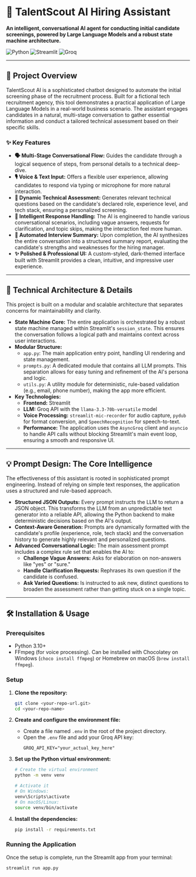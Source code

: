 # 🤖 TalentScout AI Hiring Assistant

**An intelligent, conversational AI agent for conducting initial candidate screenings, powered by Large Language Models and a robust state machine architecture.**

![Python](https://img.shields.io/badge/Python-3.10%2B-blue?style=for-the-badge&logo=python)
![Streamlit](https://img.shields.io/badge/Streamlit-1.35-red?style=for-the-badge&logo=streamlit)
![Groq](https://img.shields.io/badge/Groq-Llama_3-orange?style=for-the-badge)

---

## 📍 Project Overview

TalentScout AI is a sophisticated chatbot designed to automate the initial screening phase of the recruitment process. Built for a fictional tech recruitment agency, this tool demonstrates a practical application of Large Language Models in a real-world business scenario. The assistant engages candidates in a natural, multi-stage conversation to gather essential information and conduct a tailored technical assessment based on their specific skills.

### ✨ Key Features

* **🗣️ Multi-Stage Conversational Flow:** Guides the candidate through a logical sequence of steps, from personal details to a technical deep-dive.
* **🎙️ Voice & Text Input:** Offers a flexible user experience, allowing candidates to respond via typing or microphone for more natural interaction.
* **🧠 Dynamic Technical Assessment:** Generates relevant technical questions based on the candidate's declared role, experience level, and tech stack, ensuring a personalized screening.
* **🤖 Intelligent Response Handling:** The AI is engineered to handle various conversational scenarios, including vague answers, requests for clarification, and topic skips, making the interaction feel more human.
* **📝 Automated Interview Summary:** Upon completion, the AI synthesizes the entire conversation into a structured summary report, evaluating the candidate's strengths and weaknesses for the hiring manager.
* **✨ Polished & Professional UI:** A custom-styled, dark-themed interface built with Streamlit provides a clean, intuitive, and impressive user experience.

---

## 🚀 Technical Architecture & Details

This project is built on a modular and scalable architecture that separates concerns for maintainability and clarity.

* **State Machine Core:** The entire application is orchestrated by a robust state machine managed within Streamlit's `session_state`. This ensures the conversation follows a logical path and maintains context across user interactions.
* **Modular Structure:**
    * `app.py`: The main application entry point, handling UI rendering and state management.
    * `prompts.py`: A dedicated module that contains all LLM prompts. This separation allows for easy tuning and refinement of the AI's persona and logic.
    * `utils.py`: A utility module for deterministic, rule-based validation (e.g., email, phone number), making the app more efficient.
* **Key Technologies:**
    * **Frontend:** Streamlit
    * **LLM:** Groq API with the `llama-3.3-70b-versatile` model
    * **Voice Processing:** `streamlit-mic-recorder` for audio capture, `pydub` for format conversion, and `SpeechRecognition` for speech-to-text.
    * **Performance:** The application uses the `AsyncGroq` client and `asyncio` to handle API calls without blocking Streamlit's main event loop, ensuring a smooth and responsive UI.

---

## 💡 Prompt Design: The Core Intelligence

The effectiveness of this assistant is rooted in sophisticated prompt engineering. Instead of relying on simple text responses, the application uses a structured and rule-based approach.

* **Structured JSON Outputs:** Every prompt instructs the LLM to return a JSON object. This transforms the LLM from an unpredictable text generator into a reliable API, allowing the Python backend to make deterministic decisions based on the AI's output.
* **Context-Aware Generation:** Prompts are dynamically formatted with the candidate's profile (experience, role, tech stack) and the conversation history to generate highly relevant and personalized questions.
* **Advanced Conversational Logic:** The main assessment prompt includes a complex rule set that enables the AI to:
    * **Challenge Vague Answers:** Asks for elaboration on non-answers like "yes" or "sure."
    * **Handle Clarification Requests:** Rephrases its own question if the candidate is confused.
    * **Ask Varied Questions:** Is instructed to ask new, distinct questions to broaden the assessment rather than getting stuck on a single topic.

---

## 🛠️ Installation & Usage

### Prerequisites

* Python 3.10+
* FFmpeg (for voice processing). Can be installed with Chocolatey on Windows (`choco install ffmpeg`) or Homebrew on macOS (`brew install ffmpeg`).

### Setup

1.  **Clone the repository:**
    ```bash
    git clone <your-repo-url.git>
    cd <your-repo-name>
    ```

2.  **Create and configure the environment file:**
    * Create a file named `.env` in the root of the project directory.
    * Open the `.env` file and add your Groq API key:
        ```
        GROQ_API_KEY="your_actual_key_here"
        ```

3.  **Set up the Python virtual environment:**
    ```bash
    # Create the virtual environment
    python -m venv venv

    # Activate it
    # On Windows:
    venv\Scripts\activate
    # On macOS/Linux:
    source venv/bin/activate
    ```

4.  **Install the dependencies:**
    ```bash
    pip install -r requirements.txt
    ```

### Running the Application

Once the setup is complete, run the Streamlit app from your terminal:
```bash
streamlit run app.py
